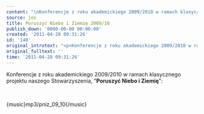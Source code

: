 ```yaml
---
content: "\nKonferencje z roku akademickiego 2009/2010 w ramach klasycznego projektu naszego Stowarzyszenia, \"**Poruszyć Niebo i Ziemię**\":\n\r\n\n\_\n\r\n\n{music}mp3/pniz_09_10{/music}\n"
source: jos
title: Poruszyć Niebo i Ziemię 2009/10
publish_down: '0000-00-00 00:00:00'
created: '2011-04-28 09:31:26'
id: '140'
original_introtext: "<p>Konferencje z roku akademickiego 2009/2010 w ramach klasycznego projektu naszego Stowarzyszenia, \"<strong>Poruszyć Niebo i Ziemię</strong>\":</p>\r\n<p>\_</p>\r\n<p>{music}mp3/pniz_09_10{/music}</p>"
original_fulltext: ''
time: '2011-04-28 09:31:26'
---
```

Konferencje z roku akademickiego 2009/2010 w ramach klasycznego projektu naszego Stowarzyszenia, "**Poruszyć Niebo i Ziemię**":


 


{music}mp3/pniz_09_10{/music}


<!--{{json:{"created_date":"2011-04-28 09:31:26","publish_down":"0000-00-00 00:00:00","id":"140"}}}-->